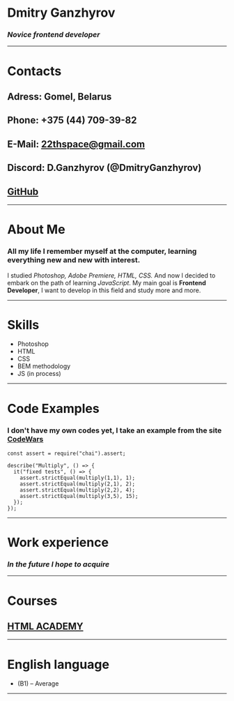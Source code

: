 # Dmitry Ganzhyrov
### *Novice frontend developer*
___


# Contacts
## **Adress**: Gomel, Belarus
## **Phone**: +375 (44) 709-39-82
## **E-Mail**: 22thspace@gmail.com
## **Discord**: D.Ganzhyrov (@DmitryGanzhyrov)
## [GitHub](https://github.com/DmitryGanzhyrov)
___


# About Me
### All my life I remember myself at the computer, learning everything new and new with interest.
I studied *Photoshop, Adobe Premiere, HTML, CSS.*
And now I decided to embark on the path of learning *JavaScript*.
My main goal is **Frontend Developer**, I want to develop in this field and study more and more.
___


# Skills
* Photoshop
* HTML
* CSS
* BEM methodology
* JS (in process)
___


# Code Examples
### I don't have my own codes yet, I take an example from the site [CodeWars](https://www.codewars.com/kata/50654ddff44f800200000004/train/javascript)
```
const assert = require("chai").assert;

describe("Multiply", () => {
  it("fixed tests", () => {
    assert.strictEqual(multiply(1,1), 1);
    assert.strictEqual(multiply(2,1), 2);
    assert.strictEqual(multiply(2,2), 4);
    assert.strictEqual(multiply(3,5), 15);   
  });
});
```
___


# Work experience
### *In the future I hope to acquire*
___


# Сourses
## [HTML ACADEMY](https://htmlacademy.ru/)
___


# English language
* (B1) – Average
___